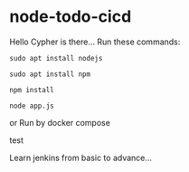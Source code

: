 # node-todo-cicd
Hello Cypher is there...
Run these commands:


`sudo apt install nodejs`


`sudo apt install npm`


`npm install`

`node app.js`

or Run by docker compose

test

Learn jenkins from basic to advance...
